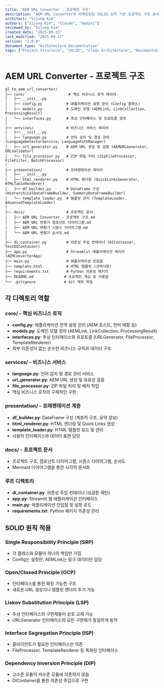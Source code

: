 ```yaml
---
title: "AEM URL Converter - 프로젝트 구조"
description: "AEM URL Converter의 리팩토링된 SOLID 원칙 기반 프로젝트 구조 문서 - GlobalLink 번역 ZIP 파일을 처리하여 AEM MSM 콘텐츠 검토 및 업데이트를 위한 에디터 URL 생성"
architect: "Sijung Kim"
authors: ["Sijung Kim", "Claude", "Gemini"]
reviewed_by: "Sijung Kim"
created_date: "2025-09-15"
last_modified: "2025-09-17"
version: "2.0.0"
document_type: "Architecture Documentation"
tags: ["Project Structure", "SOLID", "Clean Architecture", "Documentation"]
---
```


# AEM URL Converter - 프로젝트 구조

```
gl_to_aem_url_converter/
├── core/                    # 핵심 비즈니스 로직 레이어
│   ├── __init__.py
│   ├── config.py           # 애플리케이션 설정 관리 (Config 클래스)
│   ├── models.py           # 도메인 모델 (AEMLink, LinkCollection, ProcessingResult)
│   └── interfaces.py       # 추상 인터페이스 및 프로토콜 정의
│
├── services/               # 비즈니스 서비스 레이어
│   ├── __init__.py
│   ├── language.py         # 언어 감지 및 경로 관리 (LanguageDetectorService, LanguagePathManager)
│   ├── url_generator.py    # AEM URL 생성 및 검증 (AEMURLGenerator, URLValidator)
│   └── file_processor.py   # ZIP 파일 처리 (ZipFileProcessor, FileFilter, BatchProcessor)
│
├── presentation/           # 프레젠테이션 레이어
│   ├── __init__.py
│   ├── html_renderer.py    # HTML 렌더링 (QuickLinksGenerator, HTMLTableRenderer)
│   ├── df_builder.py       # DataFrame 구성 (HierarchicalDataFrameBuilder, SummaryDataFrameBuilder)
│   └── template_loader.py  # 템플릿 관리 (TemplateLoader, AdvancedTemplateLoader)
│
├── docs/                   # 프로젝트 문서
│   ├── AEM URL Converter - 프로젝트 구조.md
│   ├── AEM URL 변환기 컴포넌트 다이어그램.md
│   ├── AEM URL 변환기 시퀀스 다이어그램.md
│   └── AEM URL 변환기 순서도.md
│
├── di_container.py         # 의존성 주입 컨테이너 (DIContainer, TestDIContainer)
├── app.py                  # Streamlit 애플리케이션 레이어 (AEMConverterApp)
├── main.py                 # 애플리케이션 진입점
├── template.html           # HTML 템플릿 (선택사항)
├── requirements.txt        # Python 의존성 패키지
├── README.md              # 프로젝트 개요 및 사용법
└── .gitignore             # Git 제외 파일
```

## 각 디렉토리 역할

### **core/** - 핵심 비즈니스 로직
- **config.py**: 애플리케이션 전역 설정 관리 (AEM 호스트, 언어 매핑 등)
- **models.py**: 도메인 모델 정의 (AEMLink, LinkCollection, ProcessingResult)
- **interfaces.py**: 추상 인터페이스와 프로토콜 (URLGenerator, FileProcessor, TemplateRenderer)
- 외부 의존성이 없는 순수한 비즈니스 규칙과 데이터 구조

### **services/** - 비즈니스 서비스
- **language.py**: 언어 감지 및 경로 관리 서비스
- **url_generator.py**: AEM URL 생성 및 유효성 검증
- **file_processor.py**: ZIP 파일 처리 및 배치 작업
- 핵심 비즈니스 로직의 구체적인 구현

### **presentation/** - 프레젠테이션 계층
- **df_builder.py**: DataFrame 구성 (계층적 구조, 요약 정보)
- **html_renderer.py**: HTML 렌더링 및 Quick Links 생성
- **template_loader.py**: HTML 템플릿 로드 및 관리
- 사용자 인터페이스와 데이터 표현 담당

### **docs/** - 프로젝트 문서
- 프로젝트 구조, 컴포넌트 다이어그램, 시퀀스 다이어그램, 순서도
- Mermaid 다이어그램을 통한 시각적 문서화

### **루트 디렉토리**
- **di_container.py**: 의존성 주입 컨테이너 (싱글톤 패턴)
- **app.py**: Streamlit 웹 애플리케이션 인터페이스
- **main.py**: 애플리케이션 진입점 및 설정 로드
- **requirements.txt**: Python 패키지 의존성 관리

## SOLID 원칙 적용

### Single Responsibility Principle (SRP)
- 각 클래스와 모듈이 하나의 책임만 가짐
- Config는 설정만, AEMLink는 링크 데이터만 담당

### Open/Closed Principle (OCP)
- 인터페이스를 통한 확장 가능한 구조
- 새로운 URL 생성기나 템플릿 렌더러 추가 가능

### Liskov Substitution Principle (LSP)
- 추상 인터페이스의 구현체들이 상호 교체 가능
- URLGenerator 인터페이스의 모든 구현체가 동일하게 동작

### Interface Segregation Principle (ISP)
- 클라이언트가 필요한 인터페이스만 의존
- FileProcessor, TemplateRenderer 등 특화된 인터페이스

### Dependency Inversion Principle (DIP)
- 고수준 모듈이 저수준 모듈에 의존하지 않음
- DIContainer를 통한 의존성 주입으로 구현